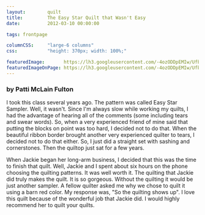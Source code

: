 ```yaml
---
layout:        quilt
title:         The Easy Star Quilt that Wasn't Easy
date:          2012-03-10 00:00:00

tags: frontpage

columnCSS:     "large-6 columns"
css:           "height: 370px; width: 100%;"

featuredImage:       https://lh3.googleusercontent.com/-4ozODDpEMIw/UfbHdjpJJWI/AAAAAAAAARY/o0DYbXXVlbc/w470/photo.jpg
featuredImageOnPage: https://lh3.googleusercontent.com/-4ozODDpEMIw/UfbHdjpJJWI/AAAAAAAAARY/o0DYbXXVlbc/w1000/photo.jpg
---
```


### by Patti McLain Fulton

I took this class several years ago.  The pattern was called Easy Star Sampler.  Well, it wasn't.  Since I'm always slow while working my quilts, I had the advantage of hearing all of the comments (some including tears and swear words).  So, when a very experienced friend of mine said that putting the blocks on point was too hard, I decided not to do that.  When the beautiful ribbon border brought another very experienced quilter to tears, I decided not to do that either.  So, I just did a straight set with sashing and cornerstones.  Then the quiltop just sat for a few years. 

When Jackie began her long-arm business, I decided that this was the time to finish that quilt.  Well, Jackie and I spent about six hours on the phone choosing the quilting patterns.  It was well worth it.  The quilting that Jackie did truly makes the quilt.  It is so gorgeous.  Without the quilting it would be just another sampler.  A fellow quilter asked me why we chose to quilt it using a barn red color.  My response was, "So the quilting shows up".  I love this quilt because of the wonderful job that Jackie did.  I would highly recommend her to quilt your quilts.

